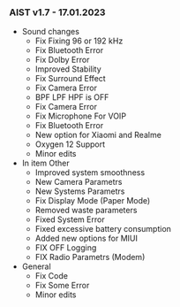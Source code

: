 ### AIST v1.7 - 17.01.2023

* Sound changes
  * Fix Fixing 96 or 192 kHz
  * Fix Bluetooth Error
  * Fix Dolby Error
  * Improved Stability
  * Fix Surround Effect
  * Fix Camera Error
  * BPF LPF HPF is OFF
  * Fix Camera Error
  * Fix Microphone For VOIP
  * Fix Bluetooth Error
  * New option for Xiaomi and Realme
  * Oxygen 12 Support
  * Minor edits
* In item Other
  * Improved system smoothness
  * New Camera Parametrs
  * New Systems Parametrs
  * Fix Display Mode (Paper Mode)
  * Removed waste parameters
  * Fixed System Error
  * Fixed excessive battery consumption
  * Added new options for MIUI
  * FIX OFF Logging
  * FIX Radio Parametrs (Modem)
* General
  * Fix Code
  * Fix Some Error
  * Minor edits
